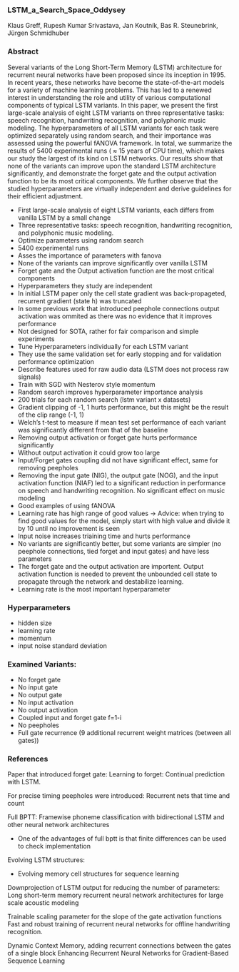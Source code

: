 ### LSTM_a_Search_Space_Oddysey

Klaus Greff, Rupesh Kumar Srivastava, Jan Koutník, Bas R. Steunebrink, Jürgen Schmidhuber

### Abstract 
Several  variants  of  the  Long  Short-Term  Memory (LSTM)  architecture  for  recurrent  neural  networks  have  been proposed   since   its   inception   in   1995.   In   recent   years,   these networks  have  become  the  state-of-the-art  models  for  a  variety of machine learning problems. This has led to a renewed interest in  understanding  the  role  and  utility  of  various  computational components of typical LSTM variants. In this paper, we present the  first  large-scale  analysis  of  eight  LSTM  variants  on  three representative tasks: speech recognition, handwriting recognition, and  polyphonic  music  modeling.  The  hyperparameters  of  all LSTM  variants  for  each  task  were  optimized  separately  using random  search,  and  their  importance  was  assessed  using  the powerful fANOVA framework. In total, we summarize the results of  5400  experimental  runs  ( ≈ 15 years  of  CPU  time),  which makes  our  study  the  largest  of  its  kind  on  LSTM  networks. Our  results  show  that  none  of  the  variants  can  improve  upon the  standard  LSTM  architecture  significantly,  and  demonstrate the  forget  gate  and  the  output  activation  function  to  be  its most  critical  components.  We  further  observe  that  the  studied hyperparameters are virtually independent and derive guidelines for  their  efficient  adjustment.


- First  large-scale  analysis  of  eight  LSTM  variants, each differs from vanilla LSTM by a small change
- Three representative tasks: speech recognition, handwriting recognition, and  polyphonic  music  modeling.
- Optimize parameters using random search
- 5400 experimental runs
- Asses the importance of parameters with fanova
- None of the variants can improve significantly over vanilla LSTM
- Forget  gate  and  the  Output  activation  function  are the most  critical  components
- Hyperparameters they study are independent
- In initial LSTM paper only the cell state gradient was back-propageted, recurrent gradient (state h) was truncated
- In some previous work that introduced peephole connections output activation was ommited as there was no evidence that it improves performance
- Not designed for SOTA, rather for fair comparison and simple experiments
- Tune Hyperparameters individually for each LSTM variant
- They use the same validation set for early stopping and for validation performance optimization
- Describe features used for raw audio data (LSTM does not process raw signals)
- Train with SGD with Nesterov style momentum
- Random search improves hyperparameter importance analysis
- 200 trials for each random search (lstm variant x datasets)
- Gradient clipping of -1, 1 hurts performance, but this might be the result of the clip range (-1, 1)
- Welch’s t-test to measure if  mean test set performance of each variant was significantly different from that of the baseline
- Removing output activation or forget gate hurts performance significantly
- Without output activation it could grow too large 
- Input/Forget gates coupling did not have significant effect, same for removing peepholes
- Removing the input gate (NIG), the output gate (NOG), and the input activation function (NIAF) led to a significant reduction  in  performance  on  speech  and  handwriting  recognition. No significant effect on music modeling
- Good examples of using fANOVA
- Learning rate has high range of good values -> Advice: when trying to find good values for the model, simply start with high value and divide it by 10 until no improvement is seen 
- Input noise increases triaining time and hurts performance 
- No variants are significantly better, but some variants are simpler (no peephole connections, tied forget and input gates) and have less parameters
- The forget gate and the output activation are importent. Output  activation  function  is  needed  to  prevent  the
unbounded  cell  state  to  propagate  through  the  network  and destabilize learning.
- Learning rate is the most important hyperparameter

### Hyperparameters
- hidden size
- learning rate
- momentum
- input noise standard deviation



### Examined Variants:
- No forget gate
- No input gate
- No output gate
- No input activation
- No output activation
- Coupled input and forget gate f=1-i
- No peepholes
- Full gate recurrence (9 additional recurrent weight matrices (between all gates))





### References
Paper that introduced forget gate:
Learning  to  forget:  Continual  prediction  with  LSTM.

For precise timing peepholes were introduced:
Recurrent nets that time and count

Full BPTT:
Framewise phoneme classification with bidirectional LSTM and other neural network architectures
- One of the advantages of full bptt is that finite differences can be used to check implementation

Evolving LSTM structures:
- Evolving  memory  cell  structures  for sequence learning

Downprojection of LSTM output for reducing the number of parameters:
Long  short-term  memory  recurrent  neural  network  architectures  for  large  scale  acoustic  modeling

Trainable scaling parameter for the slope of the gate activation functions
Fast and robust training of recurrent neural networks for offline  handwriting  recognition. 

Dynamic Context Memory, adding recurrent connections between  the  gates  of  a  single  block
Enhancing Recurrent Neural Networks for Gradient-Based Sequence Learning
